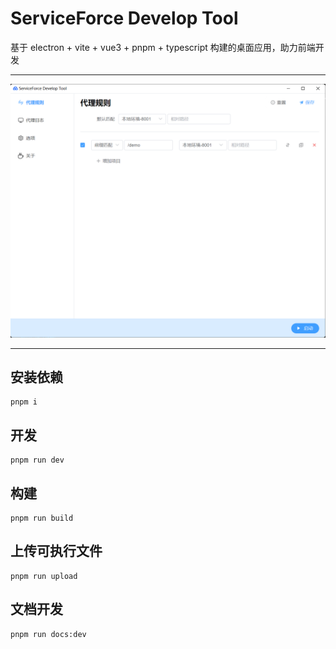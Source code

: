 # ServiceForce Develop Tool

基于 electron + vite + vue3 + pnpm + typescript 构建的桌面应用，助力前端开发

---

![run-capture](./docx/assets/capture.png)

---

## 安装依赖

```
pnpm i
```

## 开发

```
pnpm run dev
```

## 构建

```
pnpm run build
```

## 上传可执行文件

```
pnpm run upload
```

## 文档开发

```
pnpm run docs:dev
```
